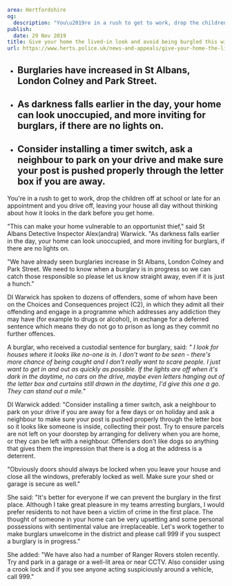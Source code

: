 ```yaml
area: Hertfordshire
og:
  description: "You\u2019re in a rush to get to work, drop the children off at school or late for an appointment and you drive off, leaving your house all day without thinking about how it looks in the dark before you get home."
publish:
  date: 29 Nov 2019
title: Give your home the lived-in look and avoid being burgled this winter in St Albans
url: https://www.herts.police.uk/news-and-appeals/give-your-home-the-lived-in-look-and-avoid-being-burgled-this-winter-in-st-albans-1098f
```

* ## Burglaries have increased in St Albans, London Colney and Park Street.

 * ## As darkness falls earlier in the day, your home can look unoccupied, and more inviting for burglars, if there are no lights on.

 * ## Consider installing a timer switch, ask a neighbour to park on your drive and make sure your post is pushed properly through the letter box if you are away.

You're in a rush to get to work, drop the children off at school or late for an appointment and you drive off, leaving your house all day without thinking about how it looks in the dark before you get home.

"This can make your home vulnerable to an opportunist thief," said St Albans Detective Inspector Alex(andra) Warwick. "As darkness falls earlier in the day, your home can look unoccupied, and more inviting for burglars, if there are no lights on.

"We have already seen burglaries increase in St Albans, London Colney and Park Street. We need to know when a burglary is in progress so we can catch those responsible so please let us know straight away, even if it is just a hunch."

DI Warwick has spoken to dozens of offenders, some of whom have been on the Choices and Consequences project (C2), in which they admit all their offending and engage in a programme which addresses any addiction they may have (for example to drugs or alcohol), in exchange for a deferred sentence which means they do not go to prison as long as they commit no further offences.

A burglar, who received a custodial sentence for burglary, said: _" I look for houses where it looks like no-one is in. I don't want to be seen - there's more chance of being caught and I don't really want to scare people. I just want to get in and out as quickly as possible. If the lights are off when it's dark in the daytime, no cars on the drive, maybe even letters hanging out of the letter box and curtains still drawn in the daytime, I'd give this one a go. They can stand out a mile."_

DI Warwick added: "Consider installing a timer switch, ask a neighbour to park on your drive if you are away for a few days or on holiday and ask a neighbour to make sure your post is pushed properly through the letter box so it looks like someone is inside, collecting their post. Try to ensure parcels are not left on your doorstep by arranging for delivery when you are home, or they can be left with a neighbour. Offenders don't like dogs so anything that gives them the impression that there is a dog at the address is a deterrent.

"Obviously doors should always be locked when you leave your house and close all the windows, preferably locked as well. Make sure your shed or garage is secure as well."

She said: "It's better for everyone if we can prevent the burglary in the first place. Although I take great pleasure in my teams arresting burglars, I would prefer residents to not have been a victim of crime in the first place. The thought of someone in your home can be very upsetting and some personal possessions with sentimental value are irreplaceable. Let's work together to make burglars unwelcome in the district and please call 999 if you suspect a burglary is in progress."

She added: "We have also had a number of Ranger Rovers stolen recently. Try and park in a garage or a well-lit area or near CCTV. Also consider using a crook lock and if you see anyone acting suspiciously around a vehicle, call 999."

